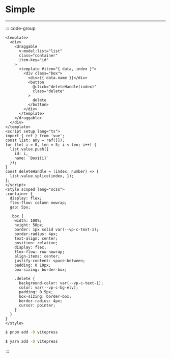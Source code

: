 # Simple

---

<script setup>
import Simple from "@/.vitepress/theme/components/example/VDSimple.vue"
import CodeDisplay from '@/.vitepress/theme/components/CodeDisplay/index.vue'
</script>

<Simple></Simple>

<CodeDisplay>

::: code-group

```vue [Typescript]
<template>
  <div>
    <draggable
      v-model:list="list"
      class="container"
      item-key="id"
    >
      <template #item="{ data, index }">
        <div class="box">
          <div>{{ data.name }}</div>
          <button
            @click="deleteHandle(index)"
            class="delete"
          >
            delete
          </button>
        </div>
      </template>
    </draggable>
  </div>
</template>
<script setup lang="ts">
import { ref } from 'vue';
const list: any = ref([]);
for (let i = 0, len = 5; i < len; i++) {
  list.value.push({
    id: i,
    name: `Box${i}`
  });
}
const deleteHandle = (index: number) => {
  list.value.splice(index, 1);
};
</script>
<style scoped lang="scss">
.container {
  display: flex;
  flex-flow: column nowrap;
  gap: 5px;

  .box {
    width: 100%;
    height: 50px;
    border: 1px solid var(--vp-c-text-1);
    border-radius: 4px;
    text-align: center;
    position: relative;
    display: flex;
    flex-flow: row nowrap;
    align-items: center;
    justify-content: space-between;
    padding: 0 10px;
    box-sizing: border-box;

    .delete {
      background-color: var(--vp-c-text-1);
      color: var(--vp-c-bg-elv);
      padding: 0 5px;
      box-sizing: border-box;
      border-radius: 4px;
      cursor: pointer;
    }
  }
}
</style>
```

```sh [pnpm]
$ pnpm add -D vitepress
```

```sh [yarn]
$ yarn add -D vitepress
```

:::
</CodeDisplay>
